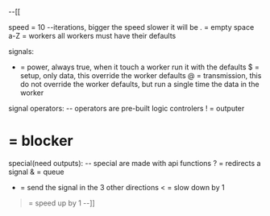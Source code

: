 --[[



speed = 10 --iterations, bigger the speed slower it will be
. = empty space
a-Z = workers
all workers must have their defaults

signals:
  * = power, always true, when it touch a worker run it with the defaults 
  $ = setup, only data, this override the worker defaults
  @ = transmission, this do not override the worker defaults, but run a single time the data in the worker

signal operators: -- operators are pre-built logic controlers 
  ! = outputer
  # = blocker
  
special(need outputs): -- special are made with api functions
  ? = redirects a signal
  & = queue
  + = send the signal in the 3 other directions
  < = slow down by 1
  > = speed up by 1
--]]

